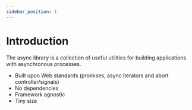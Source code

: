 ```yaml
---
sidebar_position: 1
---
```


# Introduction

The async library is a collection of useful utilities for
building applications with asynchronous processes.

- Built upon Web standards (promises, async iterators and abort
  controller/signals)
- No dependencies
- Framework agnostic
- Tiny size
